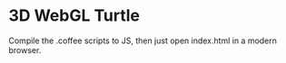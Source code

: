 3D WebGL Turtle
===============

Compile the .coffee scripts to JS, then just open index.html in a
modern browser.
